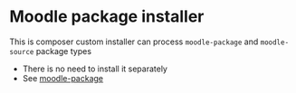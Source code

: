 Moodle package installer
========================

This is composer custom installer can process <code>moodle-package</code> and <code>moodle-source</code> package types
* There is no need to install it separately
* See [moodle-package](https://github.com/covex-nn/moodle-package)
